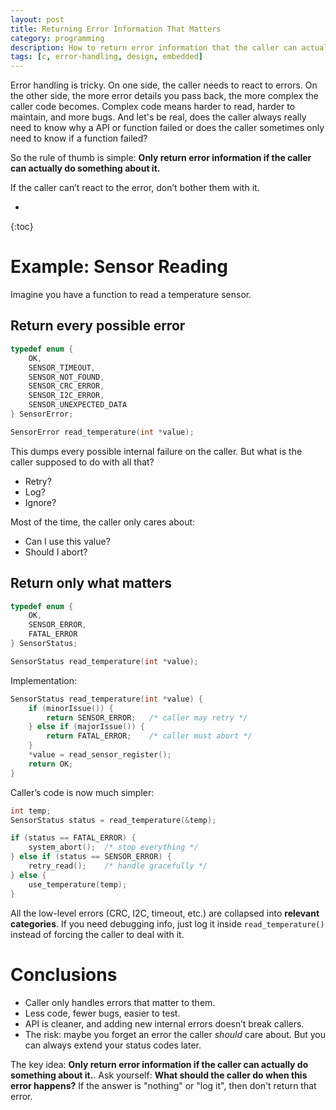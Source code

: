 ```yaml
---
layout: post
title: Returning Error Information That Matters
category: programming
description: How to return error information that the caller can actually do something about.
tags: [c, error-handling, design, embedded]
---
```


Error handling is tricky. On one side, the caller needs to react to errors. On the other side, the more error details you pass back, the more complex the caller code becomes. Complex code means harder to read, harder to maintain, and more bugs. And let's be real, does the caller always really need to know why a API or function failed or does the caller sometimes only need to know if a function failed?

So the rule of thumb is simple: **Only return error information if the caller can actually do something about it.**

If the caller can’t react to the error, don’t bother them with it.

* 
{:toc}

# Example: Sensor Reading

Imagine you have a function to read a temperature sensor.

## Return every possible error

```c
typedef enum {
    OK,
    SENSOR_TIMEOUT,
    SENSOR_NOT_FOUND,
    SENSOR_CRC_ERROR,
    SENSOR_I2C_ERROR,
    SENSOR_UNEXPECTED_DATA
} SensorError;

SensorError read_temperature(int *value);
```

This dumps every possible internal failure on the caller. But what is the caller supposed to do with all that?

* Retry?
* Log?
* Ignore?

Most of the time, the caller only cares about:

* Can I use this value?
* Should I abort?

## Return only what matters

```c
typedef enum {
    OK,
    SENSOR_ERROR,
    FATAL_ERROR
} SensorStatus;

SensorStatus read_temperature(int *value);
```

Implementation:

```c
SensorStatus read_temperature(int *value) {
    if (minorIssue()) {
        return SENSOR_ERROR;   /* caller may retry */
    } else if (majorIssue()) {
        return FATAL_ERROR;    /* caller must abort */
    }
    *value = read_sensor_register();
    return OK;
}
```

Caller’s code is now much simpler:

```c
int temp;
SensorStatus status = read_temperature(&temp);

if (status == FATAL_ERROR) {
    system_abort();  /* stop everything */
} else if (status == SENSOR_ERROR) {
    retry_read();    /* handle gracefully */
} else {
    use_temperature(temp);
}
```

All the low-level errors (CRC, I2C, timeout, etc.) are collapsed into **relevant categories**. If you need debugging info, just log it inside `read_temperature()` instead of forcing the caller to deal with it.

# Conclusions 

* Caller only handles errors that matter to them.
* Less code, fewer bugs, easier to test.
* API is cleaner, and adding new internal errors doesn’t break callers.
* The risk: maybe you forget an error the caller *should* care about. But you can always extend your status codes later.

The key idea: **Only return error information if the caller can actually do something about it.**. Ask yourself: **What should the caller do when this error happens?** If the answer is "nothing" or "log it", then don't return that error.


